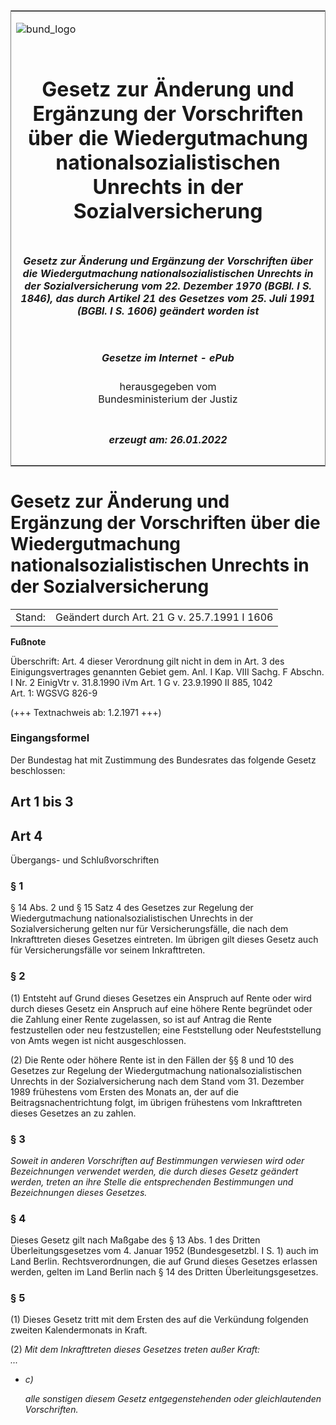 <span id="DECKBLATT.html"></span>

<table border="0" frame="border" width="100%">

<tr valign="top">

<td align="left">

![bund\_logo](BfJ_2021_Web_de_de.gif)

</td>

<td align="right">

 

</td>

</tr>

<tr align="center" valign="middle">

<td colspan="2">

# Gesetz zur Änderung und Ergänzung der Vorschriften über die Wiedergutmachung nationalsozialistischen Unrechts in der Sozialversicherung

</td>

</tr>

<tr align="center" valign="middle">

<td colspan="2">

##### Gesetz zur Änderung und Ergänzung der Vorschriften über die Wiedergutmachung nationalsozialistischen Unrechts in der Sozialversicherung vom 22. Dezember 1970 (BGBl. I S. 1846), das durch Artikel 21 des Gesetzes vom 25. Juli 1991 (BGBl. I S. 1606) geändert worden ist

</td>

</tr>

<tr align="center" valign="middle">

<td colspan="2">

  
  

##### Gesetze im Internet - ePub  
  
herausgegeben vom  
Bundesministerium der Justiz

</td>

</tr>

<tr align="center" valign="bottom">

<td colspan="2">

  
  

##### erzeugt am: 26.01.2022

</td>

</tr>

</table>

<span id="BJNR018469970.html"></span>

# Gesetz zur Änderung und Ergänzung der Vorschriften über die Wiedergutmachung nationalsozialistischen Unrechts in der Sozialversicherung

<div>

<div class="jnhtml">

|        |                                              |
| ------ | -------------------------------------------- |
| Stand: | Geändert durch Art. 21 G v. 25.7.1991 I 1606 |

</div>

</div>

<div>

  
**Fußnote**

<div class="jnhtml">

<div>

<div class="jurAbsatz">

Überschrift: Art. 4 dieser Verordnung gilt nicht in dem in Art. 3 des
Einigungsvertrages genannten Gebiet gem. Anl. I Kap. VIII Sachg. F
Abschn. I Nr. 2 EinigVtr v. 31.8.1990 iVm Art. 1 G v. 23.9.1990 II 885,
1042  
Art. 1: WGSVG 826-9  
  
(+++ Textnachweis ab: 1.2.1971 +++)

</div>

</div>

</div>

</div>

<span id="BJNR018469970BJNE000300314.html"></span>

### Eingangsformel  

<div>

<div class="jnhtml">

<div>

<div class="jurAbsatz">

Der Bundestag hat mit Zustimmung des Bundesrates das folgende Gesetz
beschlossen:

</div>

</div>

</div>

</div>

<span id="BJNR018469970BJNG000100314.html"></span>

## Art 1 bis 3  

<span id="BJNR018469970BJNG000200314.html"></span>

## Art 4  
Übergangs- und Schlußvorschriften

<span id="BJNR018469970BJNE000401308.html"></span>

### § 1  

<div>

<div class="jnhtml">

<div>

<div class="jurAbsatz">

§ 14 Abs. 2 und § 15 Satz 4 des Gesetzes zur Regelung der
Wiedergutmachung nationalsozialistischen Unrechts in der
Sozialversicherung gelten nur für Versicherungsfälle, die nach dem
Inkrafttreten dieses Gesetzes eintreten. Im übrigen gilt dieses Gesetz
auch für Versicherungsfälle vor seinem Inkrafttreten.

</div>

</div>

</div>

</div>

<span id="BJNR018469970BJNE000501308.html"></span>

### § 2  

<div>

<div class="jnhtml">

<div>

<div class="jurAbsatz">

(1) Entsteht auf Grund dieses Gesetzes ein Anspruch auf Rente oder wird
durch dieses Gesetz ein Anspruch auf eine höhere Rente begründet oder
die Zahlung einer Rente zugelassen, so ist auf Antrag die Rente
festzustellen oder neu festzustellen; eine Feststellung oder
Neufeststellung von Amts wegen ist nicht ausgeschlossen.

</div>

<div class="jurAbsatz">

(2) Die Rente oder höhere Rente ist in den Fällen der §§ 8 und 10 des
Gesetzes zur Regelung der Wiedergutmachung nationalsozialistischen
Unrechts in der Sozialversicherung nach dem Stand vom 31. Dezember 1989
frühestens vom Ersten des Monats an, der auf die Beitragsnachentrichtung
folgt, im übrigen frühestens vom Inkrafttreten dieses Gesetzes an zu
zahlen.

</div>

</div>

</div>

</div>

<span id="BJNR018469970BJNE000600314.html"></span>

### § 3  

<div>

<div class="jnhtml">

<div>

<div class="jurAbsatz">

<span style="font-style:italic;">Soweit in anderen Vorschriften auf
Bestimmungen verwiesen wird oder Bezeichnungen verwendet werden, die
durch dieses Gesetz geändert werden, treten an ihre Stelle die
entsprechenden Bestimmungen und Bezeichnungen dieses Gesetzes.</span>

</div>

</div>

</div>

</div>

<span id="BJNR018469970BJNE000700314.html"></span>

### § 4  

<div>

<div class="jnhtml">

<div>

<div class="jurAbsatz">

Dieses Gesetz gilt nach Maßgabe des § 13 Abs. 1 des Dritten
Überleitungsgesetzes vom 4. Januar 1952 (Bundesgesetzbl. I S. 1) auch
im Land Berlin. Rechtsverordnungen, die auf Grund dieses Gesetzes
erlassen werden, gelten im Land Berlin nach § 14 des Dritten
Überleitungsgesetzes.

</div>

</div>

</div>

</div>

<span id="BJNR018469970BJNE000800314.html"></span>

### § 5  

<div>

<div class="jnhtml">

<div>

<div class="jurAbsatz">

(1) Dieses Gesetz tritt mit dem Ersten des auf die Verkündung folgenden
zweiten Kalendermonats in Kraft.

</div>

<div class="jurAbsatz">

(2) <span style="font-style:italic;">Mit dem Inkrafttreten dieses
Gesetzes treten außer Kraft:</span>  
<span style="font-style:italic;">...</span>

  - <span style="font-style:italic;">c)</span>
    
    <div style="">
    
    <span style="font-style:italic;">alle sonstigen diesem Gesetz
    entgegenstehenden oder gleichlautenden Vorschriften.</span>
    
    </div>

</div>

</div>

</div>

</div>
